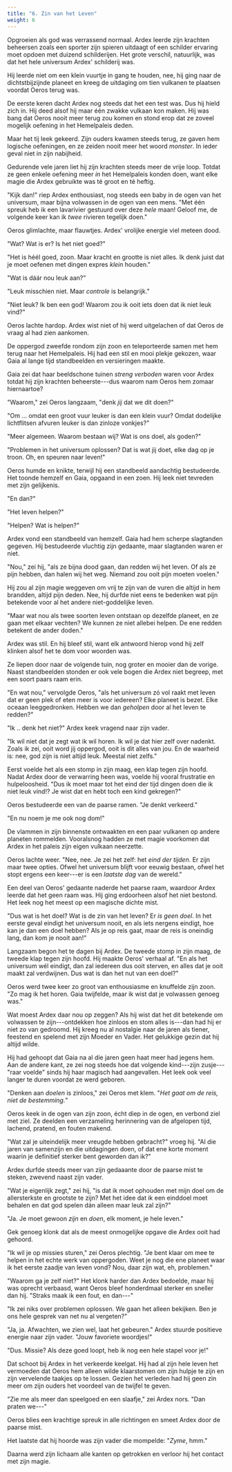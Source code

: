 ```yaml
---
title: "6. Zin van het Leven"
weight: 6
---
```


Opgroeien als god was verrassend normaal. Ardex leerde zijn krachten beheersen zoals een sporter zijn spieren uitdaagt of een schilder ervaring moet opdoen met duizend schilderijen. Het grote verschil, natuurlijk, was dat het hele universum Ardex' schilderij was.

Hij leerde niet om een klein vuurtje in gang te houden, nee, hij ging naar de dichtstbijzijnde planeet en kreeg de uitdaging om tien vulkanen te plaatsen voordat Oeros terug was.

De eerste keren dacht Ardex nog steeds dat het een test was. Dus hij hield zich in. Hij deed alsof hij maar één zwakke vulkaan kon maken. Hij was bang dat Oeros nooit meer terug zou komen en stond erop dat ze zoveel mogelijk oefening in het Hemelpaleis deden.

Maar het tij leek gekeerd. Zijn ouders kwamen steeds terug, ze gaven hem logische oefeningen, en ze zeiden nooit meer het woord _monster_. In ieder geval niet in zijn nabijheid.

Gedurende vele jaren liet hij zijn krachten steeds meer de vrije loop. Totdat ze geen enkele oefening meer _in_ het Hemelpaleis konden doen, want elke magie die Ardex gebruikte was té groot en té heftig.

"Kijk dan!" riep Ardex enthousiast, nog steeds een baby in de ogen van het universum, maar bijna volwassen in de ogen van een mens. "Met één spreuk heb ik een lavarivier gestuurd over deze _hele_ maan! Geloof me, de volgende keer kan ik _twee_ rivieren tegelijk doen."

Oeros glimlachte, maar flauwtjes. Ardex' vrolijke energie viel meteen dood.

"Wat? Wat is er? Is het niet goed?" 

"Het is héél goed, zoon. Maar kracht en grootte is niet alles. Ik denk juist dat je moet oefenen met dingen expres _klein_ houden."

"Wat is dáár nou leuk aan?"

"Leuk misschien niet. Maar _controle_ is belangrijk."

"Niet leuk? Ik ben een god! Waarom zou ik ooit iets doen dat ik niet leuk vind?"

Oeros lachte hardop. Ardex wist niet of hij werd uitgelachen of dat Oeros de vraag al had zien aankomen. 

De oppergod zweefde rondom zijn zoon en teleporteerde samen met hem terug naar het Hemelpaleis. Hij had een stil en mooi plekje gekozen, waar Gaia al lange tijd standbeelden en versieringen maakte. 

Gaia zei dat haar beeldschone tuinen _streng verboden_ waren voor Ardex totdat hij zijn krachten beheerste---dus waarom nam Oeros hem zomaar hiernaartoe? 

"Waarom," zei Oeros langzaam, "denk _jij_ dat we dit doen?"

"Om ... omdat een groot vuur leuker is dan een klein vuur? Omdat dodelijke lichtflitsen afvuren leuker is dan zinloze vonkjes?"

"Meer algemeen. Waarom bestaan wij? Wat is ons doel, als goden?"

"Problemen in het universum oplossen? Dat is wat jij doet, elke dag op je troon. Oh, en speuren naar leven!"

Oeros humde en knikte, terwijl hij een standbeeld aandachtig bestudeerde. Het toonde hemzelf en Gaia, opgaand in een zoen. Hij leek niet tevreden met zijn gelijkenis. 

"En dan?"

"Het leven helpen?"

"Helpen? Wat is helpen?"

Ardex vond een standbeeld van hemzelf. Gaia had hem scherpe slagtanden gegeven. Hij bestudeerde vluchtig zijn gedaante, maar slagtanden waren er niet. 

"Nou," zei hij, "als ze bijna dood gaan, dan redden wij het leven. Of als ze pijn hebben, dan halen wij het weg. Niemand zou ooit pijn moeten voelen." 

Hij zou al zijn magie weggeven om vrij te zijn van de vuren die altijd in hem brandden, altijd pijn deden. Nee, hij durfde niet eens te bedenken wat pijn betekende voor al het andere niet-goddelijke leven.

"Maar wat nou als twee soorten leven ontstaan op dezelfde planeet, en ze gaan met elkaar vechten? We kunnen ze niet allebei helpen. De ene redden betekent de ander doden."

Ardex was stil. En hij bleef stil, want elk antwoord hierop vond hij zelf klinken alsof het te dom voor woorden was.

Ze liepen door naar de volgende tuin, nog groter en mooier dan de vorige. Naast standbeelden stonden er ook vele bogen die Ardex niet begreep, met een soort paars raam erin.

"En wat nou," vervolgde Oeros, "als het universum zó vol raakt met leven dat er geen plek of eten meer is voor iedereen? Elke planeet is bezet. Elke oceaan leeggedronken. Hebben we dan _geholpen_ door al het leven te redden?"

"Ik .. denk het niet?" Ardex keek vragend naar zijn vader.

"Ik wil niet dat je zegt wat ik wil horen. Ik wil je dat hier zelf over nadenkt. Zoals ik zei, ooit word jij oppergod, ooit is dit alles van jou. En de waarheid is: nee, god zijn is niet altijd leuk. Meestal niet zelfs."

Eerst voelde het als een stomp in zijn maag, een klap tegen zijn hoofd. Nadat Ardex door de verwarring heen was, voelde hij vooral frustratie en hulpeloosheid. "Dus ik moet maar tot het eind der tijd dingen doen die ik niet leuk vind!? Je wist dat en hebt toch een kind gekregen?"

Oeros bestudeerde een van de paarse ramen. "Je denkt verkeerd."

"En nu noem je me ook nog dom!" 

De vlammen in zijn binnenste ontwaakten en een paar vulkanen op andere planeten rommelden. Vooralsnog hadden ze met magie voorkomen dat Ardex in het paleis zijn eigen vulkaan neerzette.

Oeros lachte weer. "Nee, nee. Je zei het zelf: het _eind der tijden_. Er zijn maar twee opties. Ofwel het universum blijft voor eeuwig bestaan, ofwel het stopt ergens een keer---er is een _laatste dag_ van de wereld."

Een deel van Oeros' gedaante naderde het paarse raam, waardoor Ardex leerde dat het geen raam was. Hij ging erdoorheen alsof het niet bestond. Het leek nog het meest op een magische dichte mist.

"Dus wat is het doel? Wat is de zin van het leven? Er _is geen doel_. In het eerste geval eindigt het universum nooit, en als iets nergens eindigt, hoe kan je dan een doel hebben? Als je op reis gaat, maar de reis is oneindig lang, dan kom je nooit aan!"

Langzaam begon het te dagen bij Ardex. De tweede stomp in zijn maag, de tweede klap tegen zijn hoofd. Hij maakte Oeros' verhaal af. "En als het universum wél eindigt, dan zal iedereen dus ooit sterven, en alles dat je ooit maakt zal verdwijnen. Dus wat is dan het nut van een doel?"

Oeros werd twee keer zo groot van enthousiasme en knuffelde zijn zoon. "Zo mag ik het horen. Gaia twijfelde, maar ik wist dat je volwassen genoeg was."

Wat moest Ardex daar nou op zeggen? Als hij wist dat het dit betekende om volwassen te zijn---ontdekken hoe zinloos en stom alles is---dan had hij er niet zo van gedroomd. Hij kreeg nu al nostalgie naar de jaren als tiener, feestend en spelend met zijn Moeder en Vader. Het gelukkige gezin dat hij altijd wilde.

Hij had gehoopt dat Gaia na al die jaren geen haat meer had jegens hem. Aan de andere kant, ze zei nog steeds hoe dat volgende kind---zijn zusje---"raar voelde" sinds hij haar magisch had aangevallen. Het leek ook veel langer te duren voordat ze werd geboren.

"Denken aan _doelen_ is zinloos," zei Oeros met klem. "_Het gaat om de reis, niet de bestemming._"

Oeros keek in de ogen van zijn zoon, écht diep in de ogen, en verbond ziel met ziel. Ze deelden een verzameling herinnering van de afgelopen tijd, lachend, pratend, en fouten makend.

"Wat zal je uiteindelijk meer vreugde hebben gebracht?" vroeg hij. "Al die jaren van samenzijn en die uitdagingen doen, of dat ene korte moment waarin je definitief sterker bent geworden dan ik?"

Ardex durfde steeds meer van zijn gedaaante door de paarse mist te steken, zwevend naast zijn vader.

"Wat je eigenlijk zegt," zei hij, "is dat ik moet ophouden met mijn doel om de allersterkste en grootste te zijn? Met het idee dat ik een einddoel moet behalen en dat god spelen dán alleen maar leuk zal zijn?"

"Ja. Je moet gewoon _zijn_ en _doen_, elk moment, je hele leven."

Gek genoeg klonk dat als de meest onmogelijke opgave die Ardex ooit had gehoord.

"Ik wil je op missies sturen," zei Oeros plechtig. "Je bent klaar om mee te helpen in het echte werk van oppergoden. Weet je nog die ene planeet waar ik het eerste zaadje van leven vond? Nou, daar zijn wat, eh, problemen."

"Waarom ga je zelf niet?" Het klonk harder dan Ardex bedoelde, maar hij was oprecht verbaasd, want Oeros bleef honderdmaal sterker en sneller dan hij. "Straks maak ik een fout, en dan---"

"Ik zei niks over problemen oplossen. We gaan het alleen bekijken. Ben je ons hele gesprek van net nu al vergeten?"

"Ja, ja. Afwachten, we zien wel, laat het gebeuren." Ardex stuurde positieve energie naar zijn vader. "Jouw favoriete woordjes!"

"Dus. Missie? Als deze goed loopt, heb ik nog een hele stapel voor je!"

Dat schoot bij Ardex in het verkeerde keelgat. Hij had al zijn hele leven het vermoeden dat Oeros hem alleen wilde klaarstomen om zijn hulpje te zijn en zijn vervelende taakjes op te lossen. Gezien het verleden had hij geen zin meer om zijn ouders het voordeel van de twijfel te geven.

"Zie me als meer dan speelgoed en een slaafje," zei Ardex nors. "Dan praten we---"

Oeros blies een krachtige spreuk in alle richtingen en smeet Ardex door de paarse mist.

Het laatste dat hij hoorde was zijn vader die mompelde: "_Zyme_, hmm."

Daarna werd zijn lichaam alle kanten op getrokken en verloor hij het contact met zijn magie.
